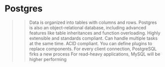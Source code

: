 # Postgres

>> Data is organized into tables with columns and rows.
>> Postgres is also an object-relational database, including advanced features like table inheritances and function overloading.
>> Highly extensible and standards compliant.
>> Can handle multiple tasks at the same time.
>> ACID compliant. 
>> You can define plugins to replace components.
>> For every client connection, PostgreSQL firks a new process
>> For read-heavy applications, MySQL will be higher performing